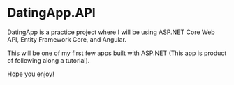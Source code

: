 # DatingApp.API
DatingApp is a practice project where I will be using ASP.NET Core Web API, Entity Framework Core, and Angular. 

This will be one of my first few apps built with ASP.NET (This app is product of following along a tutorial).

Hope you enjoy!
